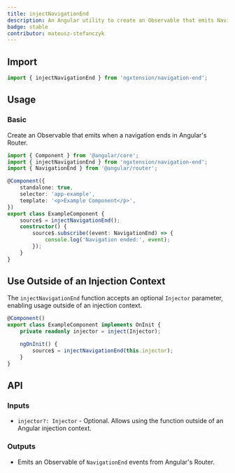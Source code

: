 ```yaml
---
title: injectNavigationEnd
description: An Angular utility to create an Observable that emits NavigationEnd events from the Angular Router.
badge: stable
contributor: mateusz-stefanczyk
---
```


## Import

```ts
import { injectNavigationEnd } from 'ngxtension/navigation-end';
```

## Usage

### Basic

Create an Observable that emits when a navigation ends in Angular's Router.

```ts
import { Component } from '@angular/core';
import { injectNavigationEnd } from 'ngxtension/navigation-end';
import { NavigationEnd } from '@angular/router';

@Component({
	standalone: true,
	selector: 'app-example',
	template: '<p>Example Component</p>',
})
export class ExampleComponent {
	source$ = injectNavigationEnd();
	constructor() {
		source$.subscribe((event: NavigationEnd) => {
			console.log('Navigation ended:', event);
		});
	}
}
```

## Use Outside of an Injection Context

The `injectNavigationEnd` function accepts an optional `Injector` parameter, enabling usage outside of an injection context.

```ts
@Component()
export class ExampleComponent implements OnInit {
	private readonly injector = inject(Injector);

	ngOnInit() {
		source$ = injectNavigationEnd(this.injector);
	}
}
```

## API

### Inputs

- `injector?: Injector` - Optional. Allows using the function outside of an Angular injection context.

### Outputs

- Emits an Observable of `NavigationEnd` events from Angular's Router.
